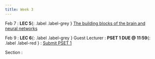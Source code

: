 ```yaml
---
title: Week 3
---
```


Feb 7
: **LEC 5**{: .label .label-grey } [The building blocks of the brain and neural networks](#)

Feb 9
:  **LEC 6**{: .label .label-grey } Guest Lecturer
:  **PSET 1 DUE @ 11:59**{: .label .label-red } 
    : [Submit PSET 1](https://canvas.harvard.edu/courses/97916/assignments/532854)

Section
: 
